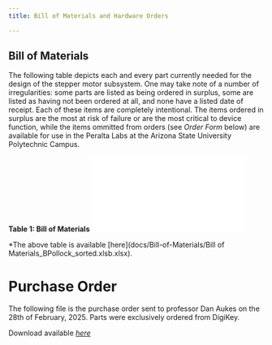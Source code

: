 ```yaml
---
title: Bill of Materials and Hardware Orders

---
```


## Bill of Materials

The following table depicts each and every part currently needed for the design of the stepper motor subsystem. One may take note of a number of irregularities: some parts are listed as being ordered in surplus, some are listed as having not been ordered at all, and none have a listed date of receipt. Each of these items are completely intentional. The items ordered in surplus are the most at risk of failure or are the most critical to device function, while the items ommitted from orders (see *Order Form* below) are available for use in the Peralta Labs at the Arizona State University Polytechnic Campus.


**Table 1: Bill of Materials** 
![Bill of Materials](<Bill of Materials_BPollock_sorted.xlsb.htm>)


*The above table is available [here](docs/Bill-of-Materials/Bill of Materials_BPollock_sorted.xlsb.xlsx).

# Purchase Order

The following file is the purchase order sent to professor Dan Aukes on the 28th of February, 2025. Parts were exclusively ordered from DigiKey.

Download available [*here*](docs/Bill-of-Materials/BPollock_Purchase_Request_DigiKey.xlsx)


